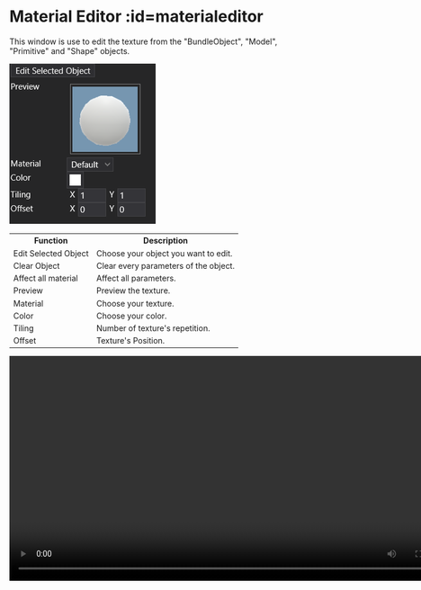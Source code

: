 # Material Editor :id=materialeditor

This window is use to edit the texture from the "BundleObject", "Model", "Primitive" and "Shape" objects.

![Middle](Images/MaterialEditor.png ':size=200')

<table>
    <tbody>
        <tr>
            <th>Function</th>
            <th>Description</th>
        </tr>
        <tr>
        </tr><tr>
            <td>Edit Selected Object</td>
            <td>Choose your object you want to edit.</td>
        </tr>
        <tr>
            <td>Clear Object</td>
            <td>Clear every parameters of the object.</td>
        </tr>
        <tr>
            <td>Affect all material</td>
            <td>Affect all parameters.</td>
        </tr>
        <tr>
            <td>Preview</td>
            <td>Preview the texture.</td>
        </tr>
        <tr>
            <td>Material</td>
            <td>Choose your texture.</td>
        </tr>
        <tr>
            <td>Color</td>
            <td>Choose your color.</td>
        </tr>
        <tr>
            <td>Tiling</td>
            <td>Number of texture's repetition.</td>
        </tr>
        <tr>
            <td>Offset</td>
            <td>Texture's Position.</td>
        </tr>
    </tbody>
</table>

<video width="800" controls>
  <source src="Medias/Material_editor.mp4" type="video/mp4">
</video>
